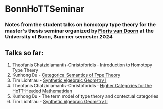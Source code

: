 # BonnHoTTSeminar

### Notes from the student talks on homotopy type theory for the master's thesis seminar organized by [Floris van Doorn](https://florisvandoorn.com/) at the University of Bonn, Summer semester 2024

## Talks so far:
1. Theofanis Chatzidiamantis-Christoforidis - Introduction to Homotopy Type Theory
2. Kunhong Du - [Categorical Semantics of Type Theory](https://github.com/thchatzidiamantis/BonnHoTTSeminar/blob/main/Talk%202/main.pdf)
3. Tim Lichtnau - [Synthetic Algebraic Geometry I](https://github.com/thchatzidiamantis/BonnHoTTSeminar/blob/main/Talk%203/Synthetic%20Algebraic%20Geometry.pdf)
4. Theofanis Chatzidiamantis-Christoforidis - [Higher Categories for the HoTT-Headed Mathematician](https://github.com/thchatzidiamantis/BonnHoTTSeminar/blob/main/Talk%204/Talk4.pdf)
5. Kunhong Du - The term model of type theory and contextual categories
6. Tim Lichtnau - [Synthetic Algebraic Geometry II](https://github.com/thchatzidiamantis/BonnHoTTSeminar/blob/main/Talk%205/SAG_Part2.pdf)
